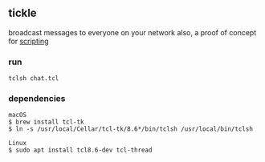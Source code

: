## tickle

broadcast messages to everyone on your network
also, a proof of concept for [scripting](https://www.tcl.tk/doc/scripting.html)

### run
```
tclsh chat.tcl
```

### dependencies
```
macOS
$ brew install tcl-tk
$ ln -s /usr/local/Cellar/tcl-tk/8.6*/bin/tclsh /usr/local/bin/tclsh

Linux
$ sudo apt install tcl8.6-dev tcl-thread
```
